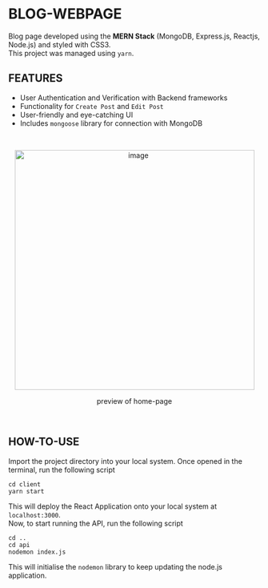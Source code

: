 # BLOG-WEBPAGE
Blog page developed using the **MERN Stack** (MongoDB, Express.js, Reactjs, Node.js) and styled with CSS3. 
<br>
This project was managed using `yarn`.

## FEATURES
- User Authentication and Verification with Backend frameworks
- Functionality for `Create Post` and `Edit Post`
- User-friendly and eye-catching UI
- Includes `mongoose` library for connection with MongoDB

<br>

<p align='center'>
  <img width="479" alt="image" src="https://github.com/sav-1305/blog-webpage/assets/115809311/a1b60759-98f7-4689-9f21-6ba386193a5a">
</p>
<p align='center'>
  preview of home-page
</p>

<br>

## HOW-TO-USE
Import the project directory into your local system. Once opened in the terminal, run the following script
```
cd client
yarn start
```
This will deploy the React Application onto your local system at `localhost:3000`.
<br>
Now, to start running the API, run the following script
```
cd ..
cd api
nodemon index.js
```
This will initialise the `nodemon` library to keep updating the node.js application.
